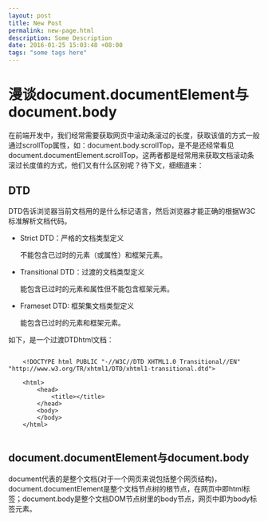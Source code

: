 ```yaml
---
layout: post
title: New Post
permalink: new-page.html
description: Some Description
date: 2016-01-25 15:03:48 +08:00
tags: "some tags here"
---
```

# 漫谈document.documentElement与document.body

在前端开发中，我们经常需要获取网页中滚动条滚过的长度，获取该值的方式一般通过scrollTop属性，如：document.body.scrollTop，是不是还经常看见document.documentElement.scrollTop，这两者都是经常用来获取文档滚动条滚过长度值的方式，他们又有什么区别呢？待下文，细细道来：

## DTD
DTD告诉浏览器当前文档用的是什么标记语言，然后浏览器才能正确的根据W3C标准解析文档代码。

- Strict DTD：严格的文档类型定义


	不能包含已过时的元素（或属性）和框架元素。
	
- Transitional DTD：过渡的文档类型定义

	能包含已过时的元素和属性但不能包含框架元素。

- Frameset DTD: 框架集文档类型定义

	能包含已过时的元素和框架元素。
	
如下，是一个过渡DTDhtml文档：

```
	
	<!DOCTYPE html PUBLIC "-//W3C//DTD XHTML1.0 Transitional//EN" "http://www.w3.org/TR/xhtml1/DTD/xhtml1-transitional.dtd">

	<html>
		<head>
			<title></title>
		</head>
		<body>
		</body>
	</html>
	
```
	
## document.documentElement与document.body
document代表的是整个文档(对于一个网页来说包括整个网页结构)，document.documentElement是整个文档节点树的根节点，在网页中即html标签；document.body是整个文档DOM节点树里的body节点，网页中即为body标签元素。

